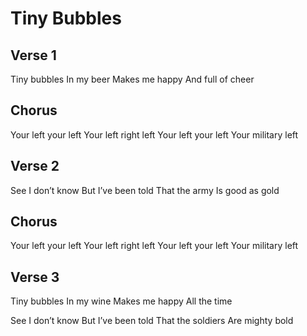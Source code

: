 # Tiny Bubbles

## Verse 1
Tiny bubbles
In my beer
Makes me happy
And full of cheer

## Chorus
Your left your left
Your left right left
Your left your left
Your military left

## Verse 2
See I don’t know
But I’ve been told
That the army
Is good as gold

## Chorus
Your left your left
Your left right left
Your left your left
Your military left

## Verse 3
Tiny bubbles
In my wine
Makes me happy
All the time

See I don’t know
But I’ve been told
That the soldiers
Are mighty bold
